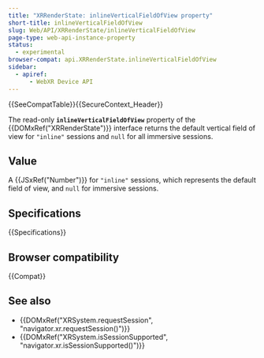 ```yaml
---
title: "XRRenderState: inlineVerticalFieldOfView property"
short-title: inlineVerticalFieldOfView
slug: Web/API/XRRenderState/inlineVerticalFieldOfView
page-type: web-api-instance-property
status:
  - experimental
browser-compat: api.XRRenderState.inlineVerticalFieldOfView
sidebar:
  - apiref:
      - WebXR Device API
---
```


{{SeeCompatTable}}{{SecureContext_Header}}

The read-only **`inlineVerticalFieldOfView`**
property of the {{DOMxRef("XRRenderState")}} interface returns the default vertical
field of view for `"inline"` sessions and `null` for all immersive
sessions.

## Value

A {{JSxRef("Number")}} for `"inline"` sessions, which represents the default
field of view, and `null` for immersive sessions.

## Specifications

{{Specifications}}

## Browser compatibility

{{Compat}}

## See also

- {{DOMxRef("XRSystem.requestSession", "navigator.xr.requestSession()")}}
- {{DOMxRef("XRSystem.isSessionSupported", "navigator.xr.isSessionSupported()")}}
